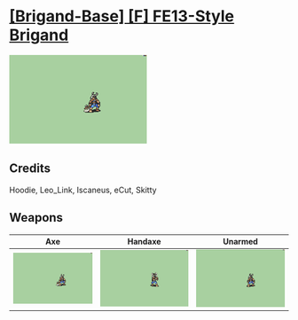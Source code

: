 # [\[Brigand-Base\] \[F\] FE13-Style Brigand](../%5BBrigand-Base%5D%20%5BF%5D%20FE13-Style%20Brigand)

<img src="./3.%20Axe/Axe_000.png" alt="[Brigand-Base] [F] FE13-Style Brigand standing" />

## Credits

Hoodie, Leo_Link, Iscaneus, eCut, Skitty

## Weapons


|Axe |Handaxe |Unarmed |
|  :---: | :---: | :---: |
| <img alt="Axe animation" src="./3.%20Axe/Axe.gif" /> | <img alt="Handaxe animation" src="./4.%20Handaxe/Handaxe.gif" /> | <img alt="Unarmed animation" src="./8.%20Unarmed/Unarmed.gif" /> |
